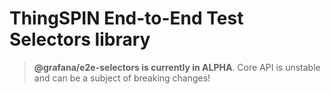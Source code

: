 # ThingSPIN End-to-End Test Selectors library

> **@grafana/e2e-selectors is currently in ALPHA**. Core API is unstable and can be a subject of breaking changes!
